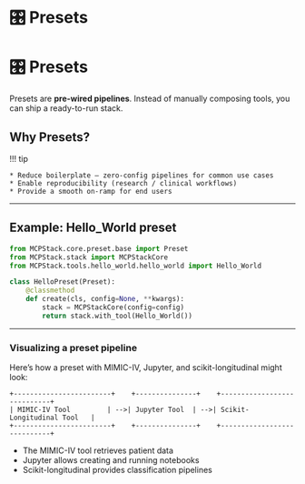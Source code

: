 # 🎛 Presets
# 🎛 Presets

Presets are **pre-wired pipelines**. Instead of manually composing tools, you can ship a ready-to-run stack.

## Why Presets?

!!! tip

    * Reduce boilerplate — zero-config pipelines for common use cases  
    * Enable reproducibility (research / clinical workflows)  
    * Provide a smooth on-ramp for end users  

---

## Example: Hello_World preset

```python
from MCPStack.core.preset.base import Preset
from MCPStack.stack import MCPStackCore
from MCPStack.tools.hello_world.hello_world import Hello_World

class HelloPreset(Preset):
    @classmethod
    def create(cls, config=None, **kwargs):
        stack = MCPStackCore(config=config)
        return stack.with_tool(Hello_World())
```

---

### Visualizing a preset pipeline

Here’s how a preset with MIMIC-IV, Jupyter, and scikit-longitudinal might look:

```text
+------------------------+    +---------------+    +----------------------------+
| MIMIC-IV Tool         | -->| Jupyter Tool  | -->| Scikit-Longitudinal Tool   |
+------------------------+    +---------------+    +----------------------------+
```

* The MIMIC-IV tool retrieves patient data
* Jupyter allows creating and running notebooks
* Scikit-longitudinal provides classification pipelines
